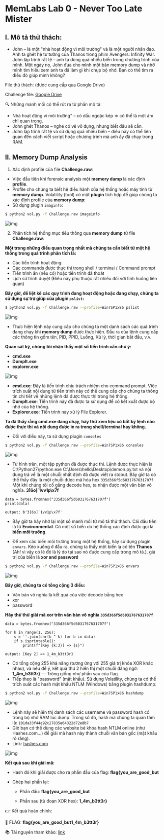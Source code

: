 # MemLabs Lab 0 - Never Too Late Mister
## I. Mô tả thử thách:
- John – là một "nhà hoạt động vì môi trường" và là một người nhân đạo. Anh ta ghét hệ tư tưởng của Thanos trong phim Avengers: Infinity War.
John lập trình rất tệ – anh ta dùng quá nhiều biến trong chương trình của mình.
Một ngày nọ, John đưa cho mình một bản memory dump và nhờ mình tìm hiểu xem anh ta đã làm gì khi chụp bộ nhớ. Bạn có thể tìm ra điều đó giúp mình không?

File thử thách: (được cung cấp qua Google Drive)

Challenge file: [Google Drive](https://drive.google.com/file/d/1MjMGRiPzweCOdikO3DTaVfbdBK5kyynT/view)

🔍 Những manh mối có thể rút ra từ phần mô tả:

- Nhà hoạt động vì môi trường" – có dấu ngoặc kép => có thể là một ám chỉ quan trọng.
- John ghét Thanos – nghe có vẻ vô dụng, nhưng biết đâu sẽ cần.
- John lập trình rất tệ và sử dụng quá nhiều biến – điều này có thể liên quan đến cách viết script hoặc chương trình mà anh ấy đã chạy trong RAM.

## II. Memory Dump Analysis
1. Xác định profile của file **Challenge.raw**:
- Việc đầu tiên khi forensic analysis một **memory dump** là xác định **profile**.
- Profile cho chúng ta biết hệ điều hành của hệ thống hoặc máy tính từ **memory dump**. Volatility (tool) có một **plugin** tích hợp để giúp chúng ta xác định profile của **memory dump**:
- Sử dụng plugin `imaginfo`:
```sh
$ python2 vol.py -f Challenge.raw imageinfo
```
![img](https://github.com/Thuanle2401/images/blob/main/ForensisMemLabs/Lab0/lab0.1.png?raw=true)

2. Phân tích hệ thống mục tiêu thông qua **memory dump** từ file **Challenge.raw**:

**Một trong những điều quan trọng nhất mà chúng ta cần biết từ một hệ thống trong quá trình phân tích là:**
- Các tiến trình hoạt động
- Các commands được thực thi trong shell / terminal / Command prompt
- Tiến trình ẩn (nếu có) hoặc tiến trình đã thoát
- Lịch sử trình duyệt (Điều này phụ thuộc rất nhiều đối với tình huống liên quan)

**Bây giờ, để liệt kê các quy trình đang hoạt động hoặc đang chạy, chúng ta sử dụng sự trợ giúp của plugin `pslist`:**

```sh
$ python2 vol.py -f Challenge.raw --profile=Win7SP1x86 pslist
```
![img](https://github.com/Thuanle2401/images/blob/main/ForensisMemLabs/Lab0/Lab0.2.png?raw=true)

- Thực hiện lệnh này cung cấp cho chúng ta một danh sách các quá trình đang chạy khi **memory dump** được thực hiện. Đầu ra của lệnh cung cấp các thông tin gồm tên, PID, PPID, Luồng, Xử lý, thời gian bắt đầu, v.v.

**Quan sát kỹ, chúng tôi nhận thấy một số tiến trình cần chú ý:**
- **cmd.exe**
- **DumpIt.exe**
- **explorer.exe**

![img](https://github.com/Thuanle2401/images/blob/main/ForensisMemLabs/Lab0/lab0.3.png?raw=true)

- **cmd.exe**: Đây là tiến trình chịu trách nhiệm cho command prompt. Việc trích xuất nội dung từ tiến trình này có thể cung cấp cho chúng ta thông tin chi tiết về những lệnh đã được thực thi trong hệ thống.
- **DumpIt.exe**: Tiến trình này đã được ta sử dụng để có kết xuất được bộ nhớ của hệ thống.
- **Explorer.exe**: Tiến trình này xử lý File Explorer.

**Ta đã thấy rằng cmd.exe đang chạy, hãy thử xem liệu có bất kỳ lệnh nào được thực thi và nội dung được in ra trong shell/terminal hay không.**
- Đối với điều này, ta sử dụng plugin `consoles`

```sh
$ python2 vol.py -f Challenge.raw --profile=Win7SP1x86 consoles
```
![img](https://github.com/Thuanle2401/images/blob/main/ForensisMemLabs/Lab0/lab0.4.png?raw=true)

- Từ hình trên, một tệp python đã được thực thi. Lệnh được thực hiện là C:\Python27\python.exe C:\Users\hello\Desktop\demon.py.txt và nội dung trả về là một chuỗi nhất định đã được viết ra stdout. Bây giờ ta có thể thấy đây là một chuỗi được mã hóa hex `335d366f5d6031767631707f`. Một khi chúng tôi cố gắng decode hex, ta nhận được một văn bản vô nghĩa. **3]6o]`1vv1p\x7f**

```python3
data = bytes.fromhex("335d366f5d6031767631707f")
print(data)
```
```output
output: b'3]6o]`1vv1p\x7f'
```

- Bây giờ ta hãy nhớ lại một số manh mối từ mô tả thử thách. Cái đầu tiên là từ **Environmental**. Có một số biến do hệ thống xác định được gọi là **biến môi trường**.

- Để xem các biến môi trường trong một hệ thống, hãy sử dụng plugin `envars`. Kéo xuống ở đầu ra, chúng ta thấy một biến lạ có tên **Thanos** (Ah! vì vậy có lẽ đó là lý do tại sao nó được cung cấp trong mô tả.), giá trị của biến là **xor and password**

```sh
$ python2 vol.py -f Challenge.raw --profile=Win7SP1x86 envars
```
![img](https://github.com/Thuanle2401/images/blob/main/ForensisMemLabs/Lab0/lab0.5.png?raw=true)

**Bây giờ, chúng ta có tổng cộng 3 điều:**
- Văn bản vô nghĩa là kết quả của việc decode bằng hex
- xor
- password

**Hãy thử thử giải mã xor trên văn bản vô nghĩa `335d366f5d6031767631707f`**

```python3
data = bytes.fromhex("335d366f5d6031767631707f")

for k in range(1, 256):
    s = ''.join(chr(b ^ k) for b in data)
    if s.isprintable():
        print(f"[Key {k:3}] => {s}")
```
```output
output: [Key 2] => 1_4m_b3tt3r}
```
- Có tổng cộng 255 khả năng (tương ứng với 255 giá trị khóa XOR khác nhau), và nếu để ý, kết quả thứ 2 hiển thị một chuỗi đáng ngờ:
**1_4m_b3tt3r}** — Trông giống như phần sau của flag.
- Tiếp theo là "password" (mật khẩu). Sử dụng Volatility, chúng ta có thể trích xuất các hash mật khẩu NTLM (Windows) bằng plugin hashdump:
```sh
$ python2 vol.py -f Challenge.raw --profile=Win7SP1x86 hashdump
```

![img](https://github.com/Thuanle2401/images/blob/main/ForensisMemLabs/Lab0/lab0.7.png?raw=true)
- Lệnh này sẽ hiển thị danh sách các username và password hash có trong bộ nhớ RAM lúc dump. Trong số đó, hash mà chúng ta quan tâm là: `101da33f44e92c27835e64322d72e8b7`
- Giờ bạn có thể dùng các website bẻ khóa hash NTLM online (như Hashes.com...) để giải mã hash này thành chuỗi văn bản gốc (mật khẩu rõ ràng).
- Link: [hashes.com](https://hashes.com/en/decrypt/hash)

![img](https://github.com/Thuanle2401/images/blob/main/ForensisMemLabs/Lab0/lab0.6.png?raw=true)

**Kết quả sau khi giải mã:**

- Hash đó khi giải được cho ra phần đầu của flag: **flag{you_are_good_but**

- Ghép hai phần lại:

    + Phần đầu: **flag{you_are_good_but**

    + Phần sau (từ đoạn XOR hex): **1_4m_b3tt3r}**

👉 Kết quả hoàn chỉnh:

🎉 FLAG: **flag{you_are_good_but1_4m_b3tt3r}**

📚 Tài nguyên tham khảo:
[link](https://github.com/volatilityfoundation/volatility/wiki/Command-Reference)






